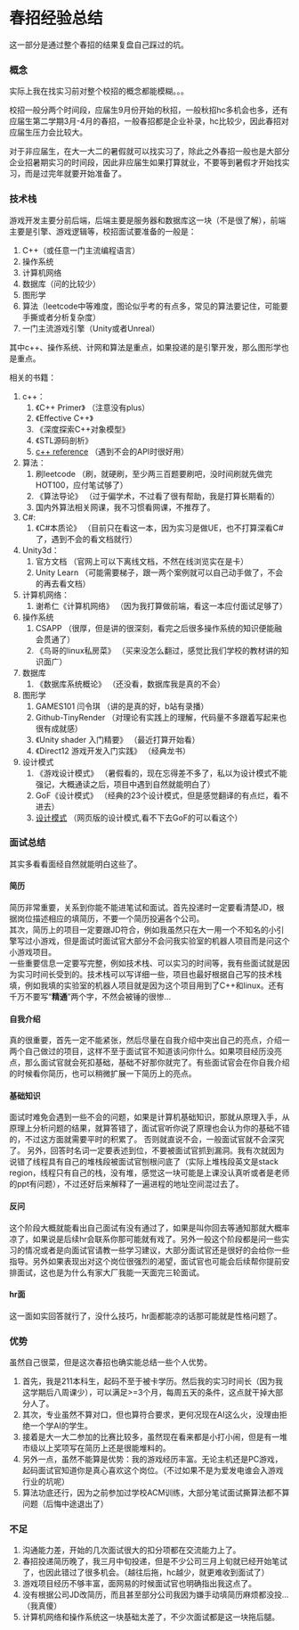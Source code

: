 # 春招经验总结

这一部分是通过整个春招的结果复盘自己踩过的坑。  

### 概念

实际上我在找实习前对整个校招的概念都能模糊。。。

校招一般分两个时间段，应届生9月份开始的秋招，一般秋招hc多机会也多，还有应届生第二学期3月-4月的春招，一般春招都是企业补录，hc比较少，因此春招对应届生压力会比较大。  

对于非应届生，在大一大二的暑假就可以找实习了，除此之外春招一般也是大部分企业招暑期实习的时间段，因此非应届生如果打算就业，不要等到暑假才开始找实习，而是过完年就要开始准备了。  

### 技术栈

游戏开发主要分前后端，后端主要是服务器和数据库这一块（不是很了解），前端主要是引擎、游戏逻辑等，校招面试要准备的一般是：
1. C++（或任意一门主流编程语言）
2. 操作系统
3. 计算机网络
4. 数据库（问的比较少）
5. 图形学
6. 算法（leetcode中等难度，图论似乎考的有点多，常见的算法要记住，可能要手撕或者分析复杂度）
7. 一门主流游戏引擎（Unity或者Unreal） 

其中c++、操作系统、计网和算法是重点，如果投递的是引擎开发，那么图形学也是重点。 

相关的书籍： 

1. c++：
   1. 《C++ Primer》 （注意没有plus）
   2. 《Effective C++》
   3. 《深度探索C++对象模型》
   4. 《STL源码剖析》
   5. [c++ reference](http://www.cplusplus.com/reference/) （遇到不会的API时很好用）  
2. 算法：
   1. 刷leetcode （刷，就硬刷，至少两三百题要刷吧，没时间刷就先做完HOT100，应付笔试够了）
   2. 《算法导论》 （过于偏学术，不过看了很有帮助，我是打算长期看的）
   3. 国内外算法相关网课，我不习惯看网课，不推荐了。
3. C#:
   1. 《C#本质论》 （目前只在看这一本，因为实习是做UE，也不打算深看C#了，遇到不会的看文档就行）
4. Unity3d：
   1. 官方文档 （官网上可以下离线文档，不然在线浏览实在是卡）
   2. Unity Learn （可能需要梯子，跟一两个案例就可以自己动手做了，不会的再去看文档）
5. 计算机网络：
   1. 谢希仁《计算机网络》 （因为我打算做前端，看这一本应付面试足够了）
6. 操作系统
   1. CSAPP （很厚，但是讲的很深刻，看完之后很多操作系统的知识便能融会贯通了）
   2. 《鸟哥的linux私房菜》 （买来没怎么翻过，感觉比我们学校的教材讲的知识面广）
7. 数据库
   1. 《数据库系统概论》 （还没看，数据库我是真的不会）
8. 图形学
   1. GAMES101 闫令琪 （讲的是真的好，b站有录播）
   2. Github-TinyRender （对理论有实践上的理解，代码量不多跟着写起来也很有成就感）
   3. 《Unity shader 入门精要》 （最近打算开始看）
   4. 《Direct12 游戏开发入门实践》 （经典龙书）
9. 设计模式
   1.  《游戏设计模式》 （暑假看的，现在忘得差不多了，私以为设计模式不能强记，大概通读之后，项目中遇到自然就能明白了）
   2.  GoF《设计模式》 （经典的23个设计模式，但是感觉翻译的有点烂，看不进去）
   3. [设计模式](https://refactoringguru.cn/)  （网页版的设计模式,看不下去GoF的可以看这个）

### 面试总结

其实多看看面经自然就能明白这些了。

#### 简历
简历非常重要，关系到你能不能进笔试和面试。首先投递时一定要看清楚JD，根据岗位描述相应的填简历，不要一个简历投遍各个公司。  
其次，简历上的项目一定要跟JD符合，例如我虽然只在大一用一个不知名的小引擎写过小游戏，但是面试时面试官大部分不会问我实验室的机器人项目而是问这个小游戏项目。  
一些重要信息一定要写完整，例如技术栈、可以实习的时间等，我有些面试就是因为实习时间长受到的。技术栈可以写详细一些，项目也最好根据自己写的技术栈填，例如我填的实验室的机器人项目就是因为这个项目用到了C++和linux。还有千万不要写“**精通**”两个字，不然会被锤的很惨...

#### 自我介绍
真的很重要，首先一定不能紧张，然后尽量在自我介绍中突出自己的亮点，介绍一两个自己做过的项目，这样不至于面试官不知道该问你什么。如果项目经历没亮点，那么面试官就会死扣基础，基础不好那你就完了。有些面试官会在你自我介绍的时候看你简历，也可以稍微扩展一下简历上的亮点。

#### 基础知识
面试时难免会遇到一些不会的问题，如果是计算机基础知识，那就从原理入手，从原理上分析问题的结果，就算答错了，面试官听你说了原理也会认为你的基础不错的，不过这方面就需要平时的积累了。 否则就直说不会，一般面试官就不会深究了。 另外，回答时名词一定要表述到位，不要被面试官抓到漏洞。我有次就因为说错了线程具有自己的堆栈段被面试官刨根问底了（实际上堆栈段英文是stack region，线程只有自己的栈，没有堆，感觉这一块可能是上课没认真听或者是老师的ppt有问题），不过还好后来解释了一遍进程的地址空间混过去了。

#### 反问
这个阶段大概就能看出自己面试有没有通过了，如果是叫你回去等通知那就大概率凉了，如果说是后续hr会联系你那可能就有戏了。另外一般这个阶段都是问一些实习的情况或者是向面试官请教一些学习建议，大部分面试官还是很好的会给你一些指导。另外如果表现出对这个岗位很强烈的渴望，面试官也可能会后续帮你提前安排面试，这也是为什么有家大厂我能一天面完三轮面试。

#### hr面
这一面如实回答就行了，没什么技巧，hr面都能凉的话那可能就是性格问题了。

### 优势

虽然自己很菜，但是这次春招也确实能总结一些个人优势。  

1. 首先，我是211本科生，起码不至于被卡学历。然后我的实习时间长（因为我这学期后八周课少），可以满足>=3个月，每周五天的条件，这点就干掉大部分人了。  
2. 其次，专业虽然不算对口，但也算符合要求，更何况现在AI这么火，没理由拒绝一个学AI的学生。
3. 接着是大一大二参加的比赛比较多，虽然现在看来都是小打小闹，但是有一堆市级以上奖项写在简历上还是很能堆料的。
4. 另外一点，虽然不能算是优势：我的游戏经历丰富。无论主机还是PC游戏，起码面试官知道你是真心喜欢这个岗位。（不过如果不是为爱发电谁会入游戏行业的坑呢）
5. 算法功底还行，因为之前参加过学校ACM训练，大部分笔试面试撕算法都不算问题（后悔中途退出了）

### 不足

1. 沟通能力差，开始的几次面试很大的扣分项都在交流能力上了。
2. 春招投递简历晚了，我三月中旬投递，但是不少公司三月上旬就已经开始笔试了，也因此错过了很多机会。（越往后拖，hc越少，就更难收到面试了）
3. 游戏项目经历不够丰富，面网易的时候面试官也明确指出我这点了。
4. 没有根据公司JD改简历，而且甚至部分公司我因为嫌手动填简历麻烦都没投...（我真傻）
5. 计算机网络和操作系统这一块基础太差了，不少次面试都是这一块拖后腿。